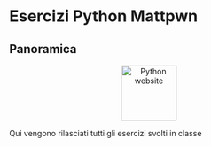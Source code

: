 # Esercizi Python Mattpwn 

## Panoramica
</div>
<div align="center">
    <a href="https://www.python.org/static/community_logos/">
        <img src="python-logo.png"
            alt="Python website"
            title="Go to website"
            width="100" >
    </a>
</div>

Qui vengono rilasciati tutti gli esercizi svolti in classe 
